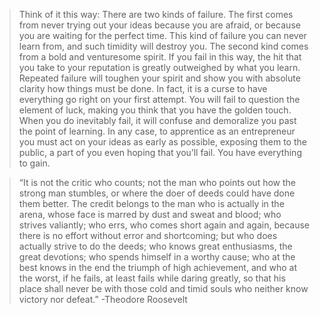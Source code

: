 >Think of it this way: There are two kinds of failure. The first comes from never trying out your ideas because you are afraid, or because you are waiting for the perfect time. This kind of failure you can never learn from, and such timidity will destroy you. The second kind comes from a bold and venturesome spirit. If you fail in this way, the hit that you take to your reputation is greatly outweighed by what you learn. Repeated failure will toughen your spirit and show you with absolute clarity how things must be done. In fact, it is a curse to have everything go right on your first attempt. You will fail to question the element of luck, making you think that you have the golden touch. When you do inevitably fail, it will confuse and demoralize you past the point of learning. In any case, to apprentice as an entrepreneur you must act on your ideas as early as possible, exposing them to the public, a part of you even hoping that you’ll fail. You have everything to gain.

>“It is not the critic who counts; not the man who points out how the strong man stumbles, or where the doer of deeds could have done them better. The credit belongs to the man who is actually in the arena, whose face is marred by dust and sweat and blood; who strives valiantly; who errs, who comes short again and again, because there is no effort without error and shortcoming; but who does actually strive to do the deeds; who knows great enthusiasms, the great devotions; who spends himself in a worthy cause; who at the best knows in the end the triumph of high achievement, and who at the worst, if he fails, at least fails while daring greatly, so that his place shall never be with those cold and timid souls who neither know victory nor defeat.” -Theodore Roosevelt